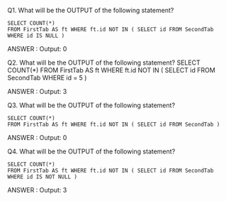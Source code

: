 Q1. What will be the OUTPUT of the following statement?

    SELECT COUNT(*) 
    FROM FirstTab AS ft WHERE ft.id NOT IN ( SELECT id FROM SecondTab WHERE id IS NULL )

ANSWER : Output: 0


Q2. What will be the OUTPUT of the following statement?
    SELECT COUNT(*) 
    FROM FirstTab AS ft WHERE ft.id NOT IN ( SELECT id FROM SecondTab WHERE id = 5 )

ANSWER : Output: 3


Q3. What will be the OUTPUT of the following statement?

    SELECT COUNT(*) 
    FROM FirstTab AS ft WHERE ft.id NOT IN ( SELECT id FROM SecondTab )

ANSWER : Output: 0

Q4. What will be the OUTPUT of the following statement?

    SELECT COUNT(*) 
    FROM FirstTab AS ft WHERE ft.id NOT IN ( SELECT id FROM SecondTab WHERE id IS NOT NULL )

ANSWER : Output: 3